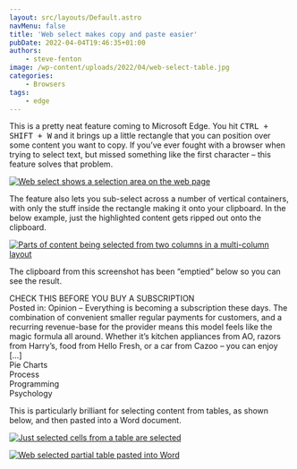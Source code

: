 ```yaml
---
layout: src/layouts/Default.astro
navMenu: false
title: 'Web select makes copy and paste easier'
pubDate: 2022-04-04T19:46:35+01:00
authors:
    - steve-fenton
image: /wp-content/uploads/2022/04/web-select-table.jpg
categories:
    - Browsers
tags:
    - edge
---
```


This is a pretty neat feature coming to Microsoft Edge. You hit <kbd>CTRL + SHIFT + W</kbd> and it brings up a little rectangle that you can position over some content you want to copy. If you’ve ever fought with a browser when trying to select text, but missed something like the first character – this feature solves that problem.

[![Web select shows a selection area on the web page](/img/2022/04/web-select.jpg)](/2022/04/web-select-makes-copy-and-paste-easier/web-select/)

The feature also lets you sub-select across a number of vertical containers, with only the stuff inside the rectangle making it onto your clipboard. In the below example, just the highlighted content gets ripped out onto the clipboard.

[![Parts of content being selected from two columns in a multi-column layout](/img/2022/04/web-select-vertical.jpg)](/2022/04/web-select-makes-copy-and-paste-easier/web-select-vertical/)

The clipboard from this screenshot has been “emptied” below so you can see the result.

CHECK THIS BEFORE YOU BUY A SUBSCRIPTION  
Posted in: Opinion – Everything is becoming a subscription these days. The combination of convenient smaller regular payments for customers, and a recurring revenue-base for the provider means this model feels like the magic formula all around. Whether it’s kitchen appliances from AO, razors from Harry’s, food from Hello Fresh, or a car from Cazoo – you can enjoy \[…\]  
Pie Charts  
Process  
Programming  
Psychology

This is particularly brilliant for selecting content from tables, as shown below, and then pasted into a Word document.

[![Just selected cells from a table are selected](/img/2022/04/web-select-table.jpg)](/2022/04/web-select-makes-copy-and-paste-easier/web-select-table/)

[![Web selected partial table pasted into Word](/img/2022/04/web-select-paste-in-word.jpg)](/2022/04/web-select-makes-copy-and-paste-easier/web-select-paste-in-word/)